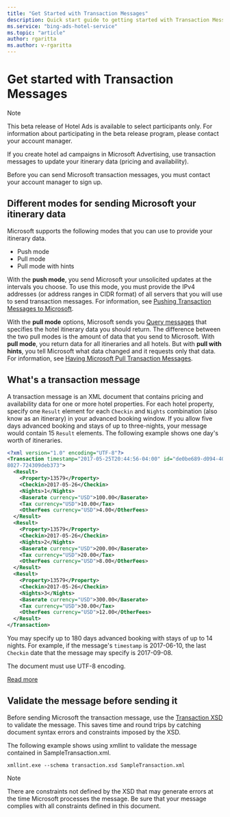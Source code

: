 ```yaml
---
title: "Get Started with Transaction Messages"
description: Quick start guide to getting started with Transaction Messages
ms.service: "bing-ads-hotel-service"
ms.topic: "article"
author: rgaritta
ms.author: v-rgaritta
---
```


# Get started with Transaction Messages

> [!NOTE]
> This beta release of Hotel Ads is available to select participants only. For information about participating in the beta release program, please contact your account manager.

If you create hotel ad campaigns in Microsoft Advertising, use transaction messages to update your itinerary data (pricing and availability). 

Before you can send Microsoft transaction messages, you must contact your account manager to sign up.

## Different modes for sending Microsoft your itinerary data

 Microsoft supports the following modes that you can use to provide your itinerary data.

- Push mode
- Pull mode
- Pull mode with hints

With the **push mode**, you send Microsoft your unsolicited updates at the intervals you choose. To use this mode, you must provide the IPv4 addresses (or address ranges in CIDR format) of all servers that you will use to send transaction messages. For information, see [Pushing Transaction Messages to Microsoft](../transaction-message/push-transaction-message.md).

With the **pull mode** options, Microsoft sends you [Query messages](../query-message/query-message.md) that specifies the hotel itinerary data you should return. The difference between the two pull modes is the amount of data that you send to Microsoft. With **pull mode**, you return data for all itineraries and all hotels. But with **pull with hints**, you tell Microsoft what data changed and it requests only that data. For information, see [Having Microsoft Pull Transaction Messages](../transaction-message/pull-transaction-message.md).



## What's a transaction message 

A transaction message is an XML document that contains pricing and availability data for one or more hotel properties. For each hotel property, specify one `Result` element for each `Checkin` and `Nights` combination (also know as an itinerary) in your advanced booking window. If you allow five days advanced booking and stays of up to three-nights, your message would contain 15 `Result` elements. The following example shows one day's worth of itineraries.

```xml
<?xml version="1.0" encoding="UTF-8"?>
<Transaction timestamp="2017-05-25T20:44:56-04:00" id="de0be689-d094-406e-
8027-724309deb373">
  <Result>
    <Property>13579</Property>
    <Checkin>2017-05-26</Checkin>
    <Nights>1</Nights>
    <Baserate currency="USD">100.00</Baserate>
    <Tax currency="USD">10.00</Tax>
    <OtherFees currency="USD">4.00</OtherFees>
  </Result>
  <Result>
    <Property>13579</Property>
    <Checkin>2017-05-26</Checkin>
    <Nights>2</Nights>
    <Baserate currency="USD">200.00</Baserate>
    <Tax currency="USD">20.00</Tax>
    <OtherFees currency="USD">8.00</OtherFees>
  </Result>
  <Result>
    <Property>13579</Property>
    <Checkin>2017-05-26</Checkin>
    <Nights>3</Nights>
    <Baserate currency="USD">300.00</Baserate>
    <Tax currency="USD">30.00</Tax>
    <OtherFees currency="USD">12.00</OtherFees>
  </Result>
</Transaction>
```

You may specify up to 180 days advanced booking with stays of up to 14 nights. For example, if the message's `timestamp` is 2017-06-10, the last `Checkin` date that the message may specify is 2017-09-08.

The document must use UTF-8 encoding.

[Read more](../transaction-message/create-transaction-message.md)


## Validate the message before sending it

Before sending Microsoft the transaction message, use the [Transaction XSD](https://bhacstatic.blob.core.windows.net/schemas/transaction.xsd) to validate the message. This saves time and round trips by catching document syntax errors and constraints imposed by the XSD. 

The following example shows using xmllint to validate the message contained in SampleTransaction.xml.

```
xmllint.exe --schema transaction.xsd SampleTransaction.xml
```

> [!NOTE]
> There are constraints not defined by the XSD that may generate errors at the time Microsoft processes the message. Be sure that your message complies with all constraints defined in this document.

